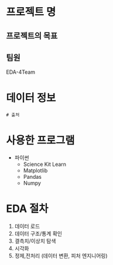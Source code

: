 
 
  # 프로젝트 명
  
  ## 프로젝트의 목표

  ## 팀원
     E D A - 4 T e a m 


  # 데이터 정보 
    # 출처
  
  
  # 사용한 프로그램
  - 파이썬
    - Science Kit Learn
    - Matplotlib
    - Pandas
    - Numpy
  
  
  # EDA 절차
  1. 데이터 로드
  2. 데이터 구조/통계 확인
  3. 결측치/이상치 탐색
  4. 시각화
  5. 정제,전처리 (데이터 변환, 피처 엔지니어링)




